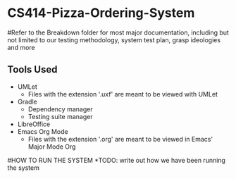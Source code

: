 # CS414-Pizza-Ordering-System

#Refer to the Breakdown folder for most major documentation, including but not limited to our testing methodology, system test plan, grasp ideologies and more


## Tools Used
* UMLet
  * Files with the extension '.uxf' are meant to be viewed with UMLet
* Gradle
  * Dependency manager
  * Testing suite manager
* LibreOffice
* Emacs Org Mode
  * Files with the extension '.org' are meant to be viewed in Emacs' Major Mode Org

  
#HOW TO RUN THE SYSTEM
*TODO: write out how we have been running the system